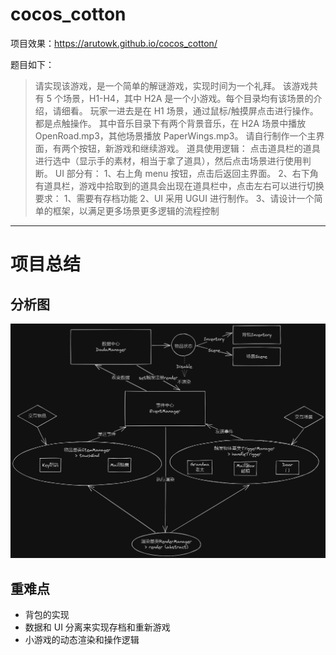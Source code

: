 # cocos_cotton

项目效果：https://arutowk.github.io/cocos_cotton/

题目如下：

> 请实现该游戏，是一个简单的解谜游戏，实现时间为一个礼拜。
> 该游戏共有 5 个场景，H1-H4，其中 H2A 是一个小游戏。每个目录均有该场景的介绍，请细看。
> 玩家一进去是在 H1 场景，通过鼠标/触摸屏点击进行操作。都是点触操作。
> 其中音乐目录下有两个背景音乐，在 H2A 场景中播放 OpenRoad.mp3，其他场景播放 PaperWings.mp3。
> 请自行制作一个主界面，有两个按钮，新游戏和继续游戏。
> 道具使用逻辑：
> 点击道具栏的道具进行选中（显示手的素材，相当于拿了道具），然后点击场景进行使用判断。
> UI 部分有：
> 1、右上角 menu 按钮，点击后返回主界面。
> 2、右下角有道具栏，游戏中拾取到的道具会出现在道具栏中，点击左右可以进行切换
> 要求：
> 1、需要有存档功能
> 2、UI 采用 UGUI 进行制作。
> 3、请设计一个简单的框架，以满足更多场景更多逻辑的流程控制

---

# 项目总结

## 分析图

![logic](logic.png)

## 重难点

-   背包的实现
-   数据和 UI 分离来实现存档和重新游戏
-   小游戏的动态渲染和操作逻辑
